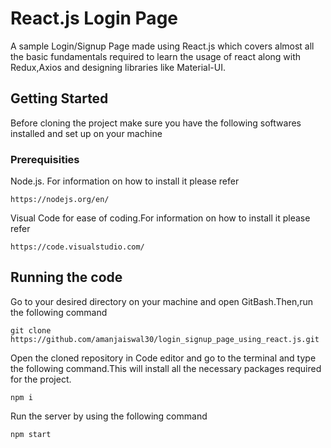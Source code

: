 # React.js Login Page 
A sample Login/Signup Page made using React.js which covers almost all the basic fundamentals required to learn the usage of react along with Redux,Axios and designing libraries like Material-UI.
## Getting Started
Before cloning the project make sure you have the following softwares installed and set up on your machine
### Prerequisities
Node.js. For information on how to install it please refer
```
https://nodejs.org/en/
```
Visual Code for ease of coding.For information on how to install it please refer
```
https://code.visualstudio.com/
```
## Running the code
Go to your desired directory on your machine and open GitBash.Then,run the following command
```
git clone https://github.com/amanjaiswal30/login_signup_page_using_react.js.git
```
Open the cloned repository in Code editor and go to the terminal and type the following command.This will install all the necessary packages required for the project.
```
npm i
```
Run the server by using the following command
```
npm start
```
